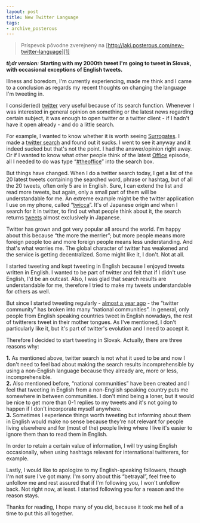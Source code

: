 ```yaml
---
layout: post
title: New Twitter Language
tags:
- archive_posterous
---
```

> Príspevok pôvodne zverejnený na [http://laki.posterous.com/new-twitter-language][1]

***tl;dr version:*** **Starting with my 2000th tweet I'm going to tweet in Slovak, with occasional exceptions of English tweets.**

Illness and boredom, I'm currently experiencing, made me think and I came to a conclusion as regards my recent thoughts on changing the language I'm tweeting in.

I consider(ed) [twitter][2] very useful because of its search function. Whenever I was interested in general opinion on something or the latest news regarding certain subject, it was enough to open twitter or a twitter client - if I hadn't have it open already - and do a little search.

For example, I wanted to know whether it is worth seeing [Surrogates][3]. I made a [twitter search][4] and found out it sucks. I went to see it anyway and it indeed sucked but that's not the point. I had the answer/opinion right away. Or if I wanted to know what other people think of the latest [Office][5] episode, all I needed to do was type “[#theoffice][6]” into the search box.

But things have changed. When I do a twitter search today, I get a list of the 20 latest tweets containing the searched word, phrase or hashtag, but of all the 20 tweets, often only 5 are in English. Sure, I can extend the list and read more tweets, but again, only a small part of them will be understandable for me. An extreme example might be the twitter application I use on my phone, called “[twicca][7]”. It's of Japanese origin and when I search for it in twitter, to find out what people think about it, the search returns [tweets][8] almost exclusively in Japanese.

Twitter has grown and got very popular all around the world. I'm happy about this because “the more the merrier”; but more people means more foreign people too and more foreign people means less understanding. And that's what worries me. The global character of twitter has weakened and the service is getting decentralized. Some might like it, I don't. Not at all.

I started tweeting and kept tweeting in English because I enjoyed tweets written in English. I wanted to be part of twitter and felt that if I didn't use English, I'd be an outcast. Also, I was glad that search results are understandable for me, therefore I tried to make my tweets understandable for others as well.

But since I started tweeting regularly - [almost a year ago][9] - the “twitter community” has broken into many “national communities”. In general, only people from English speaking countries tweet in English nowadays, the rest of twitterers tweet in their mother tongues. As I've mentioned, I don't particularly like it, but it's part of twitter's evolution and I need to accept it.

Therefore I decided to start tweeting in Slovak. Actually, there are three reasons why:

**1.** As mentioned above, twitter search is not what it used to be and now I don't need to feel bad about making the search results incomprehensible by using a non-English language because they already are, more or less, incomprehensible.  
**2.** Also mentioned before, “national communities” have been created and I feel that tweeting in English from a non-English speaking country puts me somewhere in between communities. I don't mind being a loner, but it would be nice to get more than 0-1 replies to my tweets and it's not going to happen if I don't incorporate myself anywhere.  
**3.** Sometimes I experience things worth tweeting but informing about them in English would make no sense because they're not relevant for people living elsewhere and for (most of the) people living where I live it's easier to ignore them than to read them in English.

In order to retain a certain value of information, I will try using English occasionally, when using hashtags relevant for international twitterers, for example.

Lastly, I would like to apologize to my English-speaking followers, though I'm not sure I've got many. I'm sorry about this “betrayal”, feel free to unfollow me and rest assured that if I'm following you, I won't unfollow back. Not right now, at least. I started following you for a reason and the reason stays.

Thanks for reading, I hope many of you did, because it took me hell of a time to put this all together.


[1]: http://laki.posterous.com/new-twitter-language
[2]: https://twitter.com/
[3]: http://www.imdb.com/title/tt0986263/
[4]: https://twitter.com/#search?q=Surrogates
[5]: http://www.imdb.com/title/tt0386676/
[6]: https://twitter.com/#search?q=%23theoffice
[7]: lab.r246.jp/twicca/
[8]: https://twitter.com/#search?q=twicca
[9]: https://twitter.com/sotakal/status/1929204981